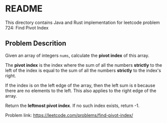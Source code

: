 # README

This directory contains Java and Rust implementation for leetcode problem 724: Find Pivot Index

## Problem Descrition

Given an array of integers `nums`, calculate the **pivot index** of this array.

The **pivot index** is the index where the sum of all the numbers **strictly** to the left of the index is equal to the sum of all the numbers **strictly** to the index's right.

If the index is on the left edge of the array, then the left sum is `0` because there are no elements to the left. This also applies to the right edge of the array.

Return the **leftmost pivot index**. If no such index exists, return -1.


Problem link: https://leetcode.com/problems/find-pivot-index/
